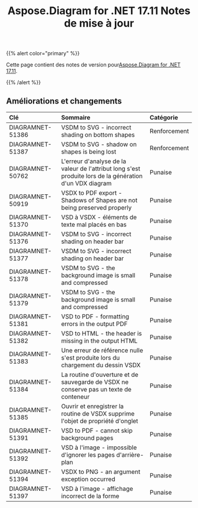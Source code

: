 ﻿---
title: Aspose.Diagram for .NET 17.11 Notes de mise à jour
type: docs
weight: 20
url: /fr/net/aspose-diagram-for-net-17-11-release-notes/
---
{{% alert color="primary" %}} 

 Cette page contient des notes de version pour[Aspose.Diagram for .NET 17.11](https://www.nuget.org/packages/Aspose.Diagram/17.11.0).

{{% /alert %}} 
## **Améliorations et changements**

|**Clé**|**Sommaire**|**Catégorie**|
|:- |:- |:- |
|DIAGRAMNET-51386|VSDM to SVG - incorrect shading on bottom shapes|Renforcement|
|DIAGRAMNET-51387|VSDM to SVG - shadow on shapes is being lost|Renforcement|
|DIAGRAMNET-50762|L'erreur d'analyse de la valeur de l'attribut long s'est produite lors de la génération d'un VDX diagram|Punaise|
|DIAGRAMNET-50919|VSDX to PDF export - Shadows of Shapes are not being preserved properly|Punaise|
|DIAGRAMNET-51370|VSD à VSDX - éléments de texte mal placés en bas|Punaise|
|DIAGRAMNET-51376|VSDM to SVG - incorrect shading on header bar|Punaise|
|DIAGRAMNET-51377|VSDM to SVG - incorrect shading on header bar|Punaise|
|DIAGRAMNET-51378|VSDM to SVG - the background image is small and compressed|Punaise|
|DIAGRAMNET-51379|VSDM to SVG - the background image is small and compressed|Punaise|
|DIAGRAMNET-51381|VSD to PDF - formatting errors in the output PDF|Punaise|
|DIAGRAMNET-51382|VSD to HTML - the header is missing in the output HTML|Punaise|
|DIAGRAMNET-51383|Une erreur de référence nulle s'est produite lors du chargement du dessin VSDX|Punaise|
|DIAGRAMNET-51384|La routine d'ouverture et de sauvegarde de VSDX ne conserve pas un texte de conteneur|Punaise|
|DIAGRAMNET-51385|Ouvrir et enregistrer la routine de VSDX supprime l'objet de propriété d'onglet|Punaise|
|DIAGRAMNET-51391|VSD to PDF - cannot skip background pages|Punaise|
|DIAGRAMNET-51392|VSD à l'image - impossible d'ignorer les pages d'arrière-plan|Punaise|
|DIAGRAMNET-51394|VSDX to PNG - an argument exception occurred|Punaise|
|DIAGRAMNET-51397|VSD à l'image - affichage incorrect de la forme|Punaise|


